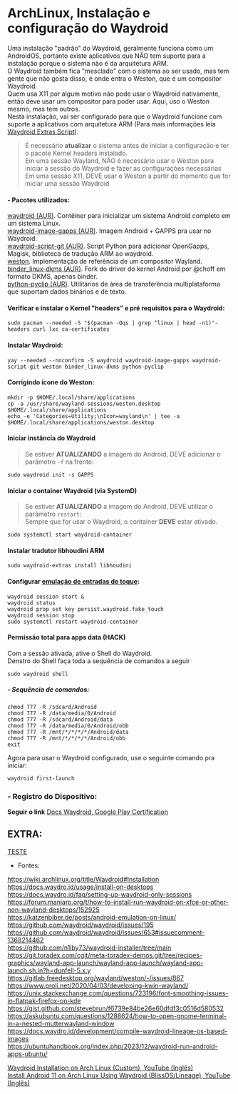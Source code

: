 # ArchLinux, Instalação e configuração do Waydroid

Uma instalação "padrão" do Waydroid, geralmente funciona como um AndroidOS, portanto existe aplicativos que NÃO tem suporte para a instalação porque o sistema não é da arquitetura ARM.  
O Waydroid também fica "mesclado" com o sistema ao ser usado, mas tem gente que não gosta disso, é onde entra o Weston, que é um compositor Waydroid.  
Quem usa X11 por algum motivo não pode usar o Waydroid nativamente, então deve usar um compositor para poder usar. Aqui, uso o Weston mesmo, mas tem outros.  
Nesta instalação, vai ser configurado para que o Waydroid funcione com suporte a aplicativos com arquitetura ARM (Para mais informações leia [Waydroid Extras Script](https://github.com/casualsnek/waydroid_script/blob/main/README.md)).  

>É necessário **atualizar** o sistema antes de iniciar a configuração e ter o pacote Kernel headers instalado.  
Em uma sessão Wayland, NÃO é necessário usar o Weston para iniciar a sessão do Waydroid e fazer as configurações necessárias  
Em uma sessão X11, DEVE usar o Weston a partir do momento que for iniciar uma sessão Waydroid  

#### - Pacotes utilizados:  

[waydroid (AUR)](https://aur.archlinux.org/packages/waydroid). Contêiner para inicializar um sistema Android completo em um sistema Linux.  
[waydroid-image-gapps (AUR)](https://aur.archlinux.org/packages/waydroid-image-gapps). Imagem Android + GAPPS pra usar no Waydroid.  
[waydroid-script-git (AUR)](https://aur.archlinux.org/packages/waydroid-script-git). Script Python para adicionar OpenGapps, Magisk, biblioteca de tradução ARM ao waydroid.  
[weston](https://archlinux.org/packages/?sort=&q=weston). Implementação de referência de um compositor Wayland.  
[binder_linux-dkms (AUR)](https://aur.archlinux.org/packages/binder_linux-dkms). Fork do driver do kernel Android por @choff em formato DKMS, apenas binder.  
[python-pyclip (AUR)](https://aur.archlinux.org/packages/python-pyclip). Utilitários de área de transferência multiplataforma que suportam dados binários e de texto.  


#### Verificar e instalar o Kernel "headers" e pré requisitos para o Waydroid:  

```
sudo pacman --needed -S "$(pacman -Qqs | grep ^linux | head -n1)"-headers curl lxc ca-certificates
```

#### Instalar Waydroid:  

```
yay --needed --noconfirm -S waydroid waydroid-image-gapps waydroid-script-git weston binder_linux-dkms python-pyclip
```

#### Corrigindo ícone do Weston:  

```
mkdir -p $HOME/.local/share/applications
cp -a /usr/share/wayland-sessions/weston.desktop $HOME/.local/share/applications
echo -e 'Categories=Utility;\nIcon=wayland\n' | tee -a $HOME/.local/share/applications/weston.desktop
```

#### Iniciar instância do Waydroid  

>Se estiver **ATUALIZANDO** a imagem do Android, DEVE adicionar o parâmetro `-f` na frente:  

```
sudo waydroid init -s GAPPS
```

#### Iniciar o container Waydroid (via SystemD)  

>Se estiver **ATUALIZANDO** a imagem do Android, DEVE utilizar o parâmetro `restart`:  
>Sempre que for usar o Waydroid, o container **DEVE** estar ativado.  

```
sudo systemctl start waydroid-container
```

#### Instalar tradutor libhoudini ARM  

```
sudo waydroid-extras install libhoudini
```

#### Configurar [emulação de entradas de toque](https://docs.waydro.id/usage/waydroid-prop-options#modify-app-behaviour):  

```
waydroid session start &
waydroid status
waydroid prop set key persist.waydroid.fake_touch
waydroid session stop
sudo systemctl restart waydroid-container
```

#### Permissão total para apps data (HACK)  

Com a sessão ativada, ative o Shell do Waydroid.  
Denstro do Shell faça toda a sequência de comandos a seguir  

```
sudo waydroid shell
```

##### - Sequência de comandos:  

```
chmod 777 -R /sdcard/Android
chmod 777 -R /data/media/0/Android
chmod 777 -R /sdcard/Android/data
chmod 777 -R /data/media/0/Android/obb
chmod 777 -R /mnt/*/*/*/*/Android/data
chmod 777 -R /mnt/*/*/*/*/Android/obb
exit
```

Agora para usar o Waydroid configurado, use o seguinte comando pra iniciar:  

```
waydroid first-launch
```

### -  Registro do Dispositivo:  

**Seguir o link** [Docs Waydroid, Google Play Certification](https://docs.waydro.id/faq/google-play-certification)  

## **EXTRA:**

[TESTE](archlinux_instalacao_waydroid.md#iniciar-o-container-waydroid-via-systemd)

* Fontes:  

https://wiki.archlinux.org/title/Waydroid#Installation  
https://docs.waydro.id/usage/install-on-desktops  
https://docs.waydro.id/faq/setting-up-waydroid-only-sessions  
https://forum.manjaro.org/t/how-to-install-run-waydroid-on-xfce-or-other-non-wayland-desktops/152925  
https://katzenbiber.de/posts/android-emulation-on-linux/  
https://github.com/waydroid/waydroid/issues/195  
https://github.com/waydroid/waydroid/issues/653#issuecomment-1368214462  
https://github.com/n1lby73/waydroid-installer/tree/main  
https://git.toradex.com/cgit/meta-toradex-demos.git/tree/recipes-graphics/wayland-app-launch/wayland-app-launch/wayland-app-launch.sh.in?h=dunfell-5.x.y  
https://gitlab.freedesktop.org/wayland/weston/-/issues/867  
https://www.proli.net/2020/04/03/developing-kwin-wayland/  
https://unix.stackexchange.com/questions/723196/font-smoothing-issues-in-flatpak-firefox-on-kde  
https://gist.github.com/stevebrun/f6739e84be26e60dfdf3c0516d580532  
https://askubuntu.com/questions/1288624/how-to-open-gnome-terminal-in-a-nested-mutterwayland-window  
https://docs.waydro.id/development/compile-waydroid-lineage-os-based-images  
https://ubuntuhandbook.org/index.php/2023/12/waydroid-run-android-apps-ubuntu/  

[Waydroid Installation on Arch Linux (Custom), YouTube (Inglês)](https://www.youtube.com/watch?v=IS219G2Je7g)  
[Install Android 11 on Arch Linux Using Waydroid (BlissOS/Lineage), YouTube (Inglês)](https://www.youtube.com/watch?v=6ib0A0hs7JM)  


